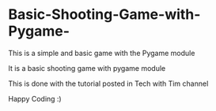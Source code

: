 # Basic-Shooting-Game-with-Pygame-
This is a simple and basic game with the Pygame module 
 
 It is a basic shooting game with pygame module 
 
 This is done with the tutorial posted in Tech with Tim channel
 
Happy Coding :) 
